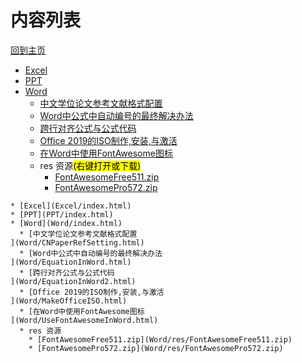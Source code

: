 
# 内容列表

[回到主页](https://charleechan.github.io/MyWiki)

* [Excel](Excel/index.html)
* [PPT](PPT/index.html)
* [Word](Word/index.html)
  * [中文学位论文参考文献格式配置
](Word/CNPaperRefSetting.html)
  * [Word中公式中自动编号的最终解决办法
](Word/EquationInWord.html)
  * [跨行对齐公式与公式代码
](Word/EquationInWord2.html)
  * [Office 2019的ISO制作,安装,与激活
](Word/MakeOfficeISO.html)
  * [在Word中使用FontAwesome图标
](Word/UseFontAwesomeInWord.html)
  * res 资源<mark>(右键打开或下载)</mark>
    * [FontAwesomeFree511.zip](Word/res/FontAwesomeFree511.zip)
    * [FontAwesomePro572.zip](Word/res/FontAwesomePro572.zip)


```mind:height=300,title=内容概要,color
* [Excel](Excel/index.html)
* [PPT](PPT/index.html)
* [Word](Word/index.html)
  * [中文学位论文参考文献格式配置
](Word/CNPaperRefSetting.html)
  * [Word中公式中自动编号的最终解决办法
](Word/EquationInWord.html)
  * [跨行对齐公式与公式代码
](Word/EquationInWord2.html)
  * [Office 2019的ISO制作,安装,与激活
](Word/MakeOfficeISO.html)
  * [在Word中使用FontAwesome图标
](Word/UseFontAwesomeInWord.html)
  * res 资源
    * [FontAwesomeFree511.zip](Word/res/FontAwesomeFree511.zip)
    * [FontAwesomePro572.zip](Word/res/FontAwesomePro572.zip)
```
